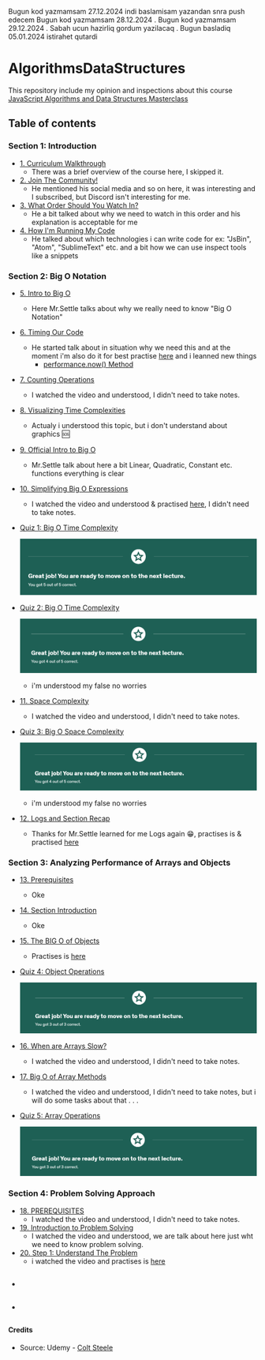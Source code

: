 Bugun kod yazmamsam 27.12.2024 indi baslamisam yazandan snra push edecem
Bugun kod yazmamsam 28.12.2024 .
Bugun kod yazmamsam 29.12.2024 . Sabah ucun hazirliq gordum yazilacaq .
Bugun basladiq 05.01.2024 istirahet qutardi

# AlgorithmsDataStructures

This repository include my opinion and inspections about this course [JavaScript Algorithms and Data Structures Masterclass](https://www.udemy.com/course/js-algorithms-and-data-structures-masterclass/?couponCode=JUST4U02223)

## Table of contents

### Section 1: Introduction

- [1. Curriculum Walkthrough](https://www.udemy.com/course/js-algorithms-and-data-structures-masterclass/learn/lecture/8344040#content)
  - There was a brief overview of the course here, I skipped it.
- [2. Join The Community!](https://www.udemy.com/course/js-algorithms-and-data-structures-masterclass/learn/lecture/35421946#content)
  - He mentioned his social media and so on here, it was interesting and I subscribed, but Discord isn't interesting for me.
- [3. What Order Should You Watch In?](https://www.udemy.com/course/js-algorithms-and-data-structures-masterclass/learn/lecture/8344034#content)
  - He a bit talked about why we need to watch in this order and his explanation is acceptable for me
- [4. How I'm Running My Code](https://www.udemy.com/course/js-algorithms-and-data-structures-masterclass/learn/lecture/9816126#content)
  - He talked about which technologies i can write code for ex: "JsBin", "Atom", "SublimeText" etc. and a bit how we can use inspect tools like a snippets

### Section 2: Big O Notation

- [5. Intro to Big O](https://www.udemy.com/course/js-algorithms-and-data-structures-masterclass/learn/lecture/8344044#content)
  - Here Mr.Settle talks about why we really need to know "Big O Notation"
- [6. Timing Our Code](https://www.udemy.com/course/js-algorithms-and-data-structures-masterclass/learn/lecture/8344046#content)
  - He started talk about in situation why we need this and at the moment i'm also do it for best practise [here](./BigONotation/example_001.js) and i leanned new things
    - [performance.now() Method](https://www.geeksforgeeks.org/javascript-performance-now-method/)
- [7. Counting Operations](https://www.udemy.com/course/js-algorithms-and-data-structures-masterclass/learn/lecture/8344048#content)
  - I watched the video and understood, I didn't need to take notes.
- [8. Visualizing Time Complexities](https://www.udemy.com/course/js-algorithms-and-data-structures-masterclass/learn/lecture/8344026#content)
  - Actualy i understood this topic, but i don't understand about graphics 🆘
- [9. Official Intro to Big O](https://www.udemy.com/course/js-algorithms-and-data-structures-masterclass/learn/lecture/11069998#content)
  - Mr.Settle talk about here a bit Linear, Quadratic, Constant etc. functions everything is clear
- [10. Simplifying Big O Expressions](https://www.udemy.com/course/js-algorithms-and-data-structures-masterclass/learn/lecture/11070006#content)
  - I watched the video and understood & practised [here](./BigONotation/example_002.js), I didn't need to take notes.
- [Quiz 1: Big O Time Complexity](https://www.udemy.com/course/js-algorithms-and-data-structures-masterclass/learn/quiz/4412974#content)

  ![](./Storage/screenshot_001.png)

- [Quiz 2: Big O Time Complexity](https://www.udemy.com/course/js-algorithms-and-data-structures-masterclass/learn/quiz/4412976#content)

  ![](./Storage/screenshot_002.png)

  - i'm understood my false no worries

- [11. Space Complexity](https://www.udemy.com/course/js-algorithms-and-data-structures-masterclass/learn/lecture/8344050#content)
  - I watched the video and understood, I didn't need to take notes.
- [Quiz 3: Big O Space Complexity](https://www.udemy.com/course/js-algorithms-and-data-structures-masterclass/learn/quiz/4412978#content)

  ![](./Storage/screenshot_003.png)

  - i'm understood my false no worries

- [12. Logs and Section Recap](https://www.udemy.com/course/js-algorithms-and-data-structures-masterclass/learn/lecture/11198496#content)
  - Thanks for Mr.Settle learned for me Logs again 😁, practises is & practised [here](./BigONotation/example_003.js)

### Section 3: Analyzing Performance of Arrays and Objects

- [13. Prerequisites](https://www.udemy.com/course/js-algorithms-and-data-structures-masterclass/learn/lecture/11198496#content)
  - Oke
- [14. Section Introduction](https://www.udemy.com/course/js-algorithms-and-data-structures-masterclass/learn/lecture/8344072#content)
  - Oke
- [15. The BIG O of Objects](https://www.udemy.com/course/js-algorithms-and-data-structures-masterclass/learn/lecture/8344084#content)
  - Practises is [here](./ArraysObjects/example_001.js)
- [Quiz 4: Object Operations](https://www.udemy.com/course/js-algorithms-and-data-structures-masterclass/learn/quiz/424804#content)

  ![](./Storage/screenshot_004.png)

- [16. When are Arrays Slow?](https://www.udemy.com/course/js-algorithms-and-data-structures-masterclass/learn/lecture/8344074#content)
  - I watched the video and understood, I didn't need to take notes.
- [17. Big O of Array Methods](https://www.udemy.com/course/js-algorithms-and-data-structures-masterclass/learn/quiz/424802#content)
  - I watched the video and understood, I didn't need to take notes, but i will do some tasks about that . . .
- [Quiz 5: Array Operations](https://www.udemy.com/course/js-algorithms-and-data-structures-masterclass/learn/quiz/424804#content)

  ![](./Storage/screenshot_005.png)

### Section 4: Problem Solving Approach

- [18. PREREQUISITES](https://www.udemy.com/course/js-algorithms-and-data-structures-masterclass/learn/lecture/11198324#overview)
  - I watched the video and understood, I didn't need to take notes.
- [19. Introduction to Problem Solving](https://www.udemy.com/course/js-algorithms-and-data-structures-masterclass/learn/lecture/9816140#overview)
  - I watched the video and understood, we are talk about here just wht we need to know problem solving.
- [20. Step 1: Understand The Problem](https://www.udemy.com/course/js-algorithms-and-data-structures-masterclass/learn/lecture/9816144#overview)
  - i watched the video and practises is [here](./ProblemSolvingApproach/example_001.js)
- ## []()
- ## []()

#### Credits

- Source: Udemy - [Colt Steele](https://www.udemy.com/course/js-algorithms-and-data-structures-masterclass/?couponCode=ST12MT122624)
